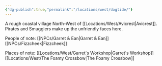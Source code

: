 ```yaml
---
{"dg-publish":true,"permalink":"/locations/west/dogtide/"}
---
```


A rough coastal village North-West of [[Locations/West/Avicrest\|Avicrest]]. Pirates and Smugglers make up the unfriendly faces here.

People of note:
[[NPCs/Garret & Ean\|Garret & Ean]]
[[NPCs/Fizzcheek\|Fizzcheek]]

Places of note:
[[Locations/West/Garret's Workshop\|Garret's Workshop]]
[[Locations/West/The Foamy Crossbow\|The Foamy Crossbow]]
